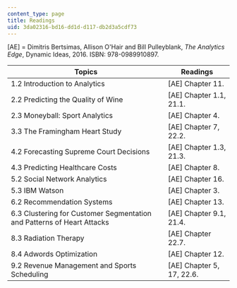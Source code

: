 ```yaml
---
content_type: page
title: Readings
uid: 3da02316-bd16-dd1d-d117-db2d3a5cdf73
---
```


\[AE\] = Dimitris Bertsimas, Allison O'Hair and Bill Pulleyblank, _The Analytics Edge_, Dynamic Ideas, 2016. ISBN: 978-0989910897.

| Topics | Readings |
| --- | --- |
| 1.2 Introduction to Analytics | \[AE\] Chapter 11. |
| 2.2 Predicting the Quality of Wine | \[AE\] Chapter 1.1, 21.1. |
| 2.3 Moneyball: Sport Analytics | \[AE\] Chapter 4. |
| 3.3 The Framingham Heart Study | \[AE\] Chapter 7, 22.2. |
| 4.2 Forecasting Supreme Court Decisions | \[AE\] Chapter 1.3, 21.3. |
| 4.3 Predicting Healthcare Costs | \[AE\] Chapter 8.  |
| 5.2 Social Network Analytics | \[AE\] Chapter 16. |
| 5.3 IBM Watson | \[AE\] Chapter 3. |
| 6.2 Recommendation Systems | \[AE\] Chapter 13. |
| 6.3 Clustering for Customer Segmentation and Patterns of Heart Attacks | \[AE\] Chapter 9.1, 21.4. |
| 8.3 Radiation Therapy | \[AE\] Chapter 22.7. |
| 8.4 Adwords Optimization | \[AE\] Chapter 12. |
| 9.2 Revenue Management and Sports Scheduling | \[AE\] Chapter 5, 17, 22.6.